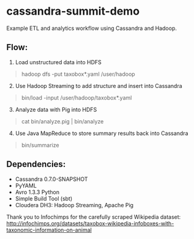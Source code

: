 cassandra-summit-demo
====

Example ETL and analytics workflow using Cassandra and Hadoop.

Flow:
----

1. Load unstructured data into HDFS
> hadoop dfs -put taxobox*.yaml /user/hadoop

2. Use Hadoop Streaming to add structure and insert into Cassandra
> bin/load -input /user/hadoop/taxobox*.yaml

3. Analyze data with Pig into HDFS
> cat bin/analyze.pig | bin/analyze

4. Use Java MapReduce to store summary results back into Cassandra
> bin/summarize

Dependencies:
----

* Cassandra 0.7.0-SNAPSHOT
* PyYAML
* Avro 1.3.3 Python
* Simple Build Tool (sbt)
* Cloudera DH3: Hadoop Streaming, Apache Pig

Thank you to Infochimps for the carefully scraped Wikipedia dataset:
http://infochimps.org/datasets/taxobox-wikipedia-infoboxes-with-taxonomic-information-on-animal

